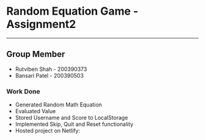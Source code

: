 <html>
<body>
<h1>Random Equation Game - Assignment2</h1>
<hr/>
<div>
<h2>Group Member</h2>
<ul>
<li> Rutviben Shah - 200390373
</li>
<li> Bansari Patel - 200390503
</li>
</ul>
</div>
<div>
<h3> Work Done </h3>
<ul>
<li>Generated Random Math Equation</li>
<li>Evaluated Value</li>
<li>Stored Username and Score to LocalStorage</li>
<li>Implemented Skip, Quit and Reset functionality </li>
<li>Hosted project on Netlify:</li>
</ul>
</div>
</body>
</html>
